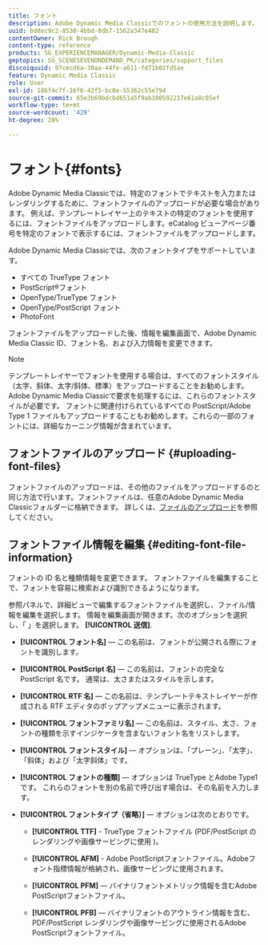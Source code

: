 ```yaml
---
title: フォント
description: Adobe Dynamic Media Classicでのフォントの使用方法を説明します。
uuid: bddec9c2-8530-4bbd-8db7-1562a347e482
contentOwner: Rick Brough
content-type: reference
products: SG_EXPERIENCEMANAGER/Dynamic-Media-Classic
geptopics: SG_SCENESEVENONDEMAND_PK/categories/support_files
discoiquuid: 97cecd6a-30aa-44fe-a611-fd71b02fd5ae
feature: Dynamic Media Classic
role: User
exl-id: 186f4c7f-16f6-42f5-bc0e-55362c55e794
source-git-commit: 65e3b69bdcbd651a5f9ab100592217e61a8c05ef
workflow-type: tm+mt
source-wordcount: '429'
ht-degree: 28%

---
```


# フォント{#fonts}

Adobe Dynamic Media Classicでは、特定のフォントでテキストを入力またはレンダリングするために、フォントファイルのアップロードが必要な場合があります。 例えば、テンプレートレイヤー上のテキストの特定のフォントを使用するには、フォントファイルをアップロードします。eCatalog ビューアページ番号を特定のフォントで表示するには、フォントファイルをアップロードします。

Adobe Dynamic Media Classicでは、次のフォントタイプをサポートしています。

* すべての TrueType フォント
* PostScript®フォント
* OpenType/TrueType フォント
* OpenType/PostScript フォント
* PhotoFont

フォントファイルをアップロードした後、情報を編集画面で、Adobe Dynamic Media Classic ID、フォント名、および入力情報を変更できます。

>[!NOTE]
>
>テンプレートレイヤーでフォントを使用する場合は、すべてのフォントスタイル（太字、斜体、太字/斜体、標準）をアップロードすることをお勧めします。 Adobe Dynamic Media Classicで要求を処理するには、これらのフォントスタイルが必要です。 フォントに関連付けられているすべての PostScript/Adobe Type 1 ファイルもアップロードすることもお勧めします。これらの一部のフォントには、詳細なカーニング情報が含まれています。

## フォントファイルのアップロード {#uploading-font-files}

フォントファイルのアップロードは、その他のファイルをアップロードするのと同じ方法で行います。フォントファイルは、任意のAdobe Dynamic Media Classicフォルダーに格納できます。 詳しくは、[ファイルのアップロード](uploading-files.md#uploading_your_files)を参照してください。

## フォントファイル情報を編集 {#editing-font-file-information}

フォントの ID 名と種類情報を変更できます。 フォントファイルを編集することで、フォントを容易に検索および識別できるようになります。

参照パネルで、詳細ビューで編集するフォントファイルを選択し、ファイル/情報を編集を選択します。 情報を編集画面が開きます。次のオプションを選択し、「 」を選択します。 **[!UICONTROL 送信]**.

* **[!UICONTROL フォント名]**  — この名前は、フォントが公開される際にフォントを識別します。

* **[!UICONTROL PostScript 名]**  — この名前は、フォントの完全な PostScript 名です。 通常は、太さまたはスタイルを示します。

* **[!UICONTROL RTF 名]**  — この名前は、テンプレートテキストレイヤーが作成される RTF エディタのポップアップメニューに表示されます。

* **[!UICONTROL フォントファミリ名]**  — この名前は、スタイル、太さ、フォントの種類を示すインジケータを含まないフォント名をリストします。

* **[!UICONTROL フォントスタイル]**  — オプションは、「プレーン」、「太字」、「斜体」および「太字斜体」です。

* **[!UICONTROL フォントの種類]**  — オプションは TrueType とAdobe Type1 です。 これらのフォントを別の名前で呼び出す場合は、その名前を入力します。

* **[!UICONTROL フォントタイプ（省略）]**  — オプションは次のとおりです。

   * **[!UICONTROL TTF]** - TrueType フォントファイル (PDF/PostScript のレンダリングや画像サービングに使用 )。

   * **[!UICONTROL AFM]** - Adobe PostScriptフォントファイル。Adobeフォント指標情報が格納され、画像サービングに使用されます。

   * **[!UICONTROL PFM]**  — バイナリフォントメトリック情報を含むAdobe PostScriptフォントファイル。

   * **[!UICONTROL PFB]**  — バイナリフォントのアウトライン情報を含む、PDF/PostScript レンダリングや画像サービングに使用されるAdobe PostScriptフォントファイル。
